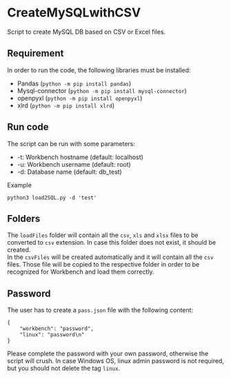 # CreateMySQLwithCSV

Script to create MySQL DB based on CSV or Excel files.


## Requirement

In order to run the code, the following libraries must be installed:

- Pandas (`python -m pip install pandas`)
- Mysql-connector (`python -m pip install mysql-connector`)
- openpyxl (`python -m pip install openpyxl`)
- xlrd (`python -m pip install xlrd`)


## Run code

The script can be run with some parameters:

- -t: Workbench hostname (default: localhost)
- -u: Workbench username (default: root)
- -d: Database name (default: db_test)

Example
```
python3 load2SQL.py -d 'test'
```


## Folders

The `loadFiles` folder will contain all the `csv`, `xls` and `xlsx` files to be converted to `csv` extension.
In case this folder does not exist, it should be created.<br>
In the `csvFiles` will be created automatically and it will contain all the `csv` files.
Those file will be copied to the respective folder in order to be recognized for Workbench and load them correctly.<br>


## Password

The user has to create a `pass.json` file with the following content:

```
{
    "workbench": "password",
    "linux": "password\n"
}
```

Please complete the password with your own password, otherwise the script will crush. In case Windows OS, linux admin password is not required, but you should not delete the tag `linux`.